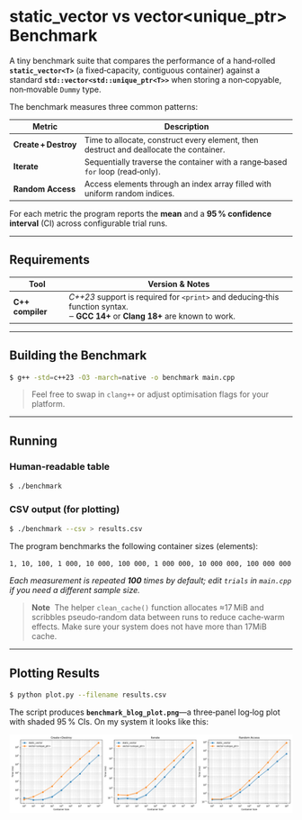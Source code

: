 # static\_vector vs vector\<unique\_ptr> Benchmark

A tiny benchmark suite that compares the performance of a hand‑rolled **`static_vector<T>`** (a fixed‑capacity, contiguous container) against a standard **`std::vector<std::unique_ptr<T>>`** when storing a non‑copyable, non‑movable `Dummy` type.

The benchmark measures three common patterns:

| Metric               | Description                                                                            |
| -------------------- | -------------------------------------------------------------------------------------- |
| **Create + Destroy**  | Time to allocate, construct every element, then destruct and deallocate the container. |
| **Iterate**          | Sequentially traverse the container with a range‑based `for` loop (read‑only).          |
| **Random Access**    | Access elements through an index array filled with uniform random indices.             |

For each metric the program reports the **mean** and a **95 % confidence interval** (CI) across configurable trial runs.

---

## Requirements

| Tool             | Version & Notes                                                                                                                   |
| ---------------- | --------------------------------------------------------------------------------------------------------------------------------- |
| **C++ compiler** | *C++23* support is required for `<print>` and deducing‑this function syntax.<br>‒ **GCC 14+** or **Clang 18+** are known to work. |

---

## Building the Benchmark

```bash
$ g++ -std=c++23 -O3 -march=native -o benchmark main.cpp
```

> Feel free to swap in `clang++` or adjust optimisation flags for your platform.

---

## Running

### Human‑readable table

```bash
$ ./benchmark
```

### CSV output (for plotting)

```bash
$ ./benchmark --csv > results.csv
```

The program benchmarks the following container sizes (elements):

```
1, 10, 100, 1 000, 10 000, 100 000, 1 000 000, 10 000 000, 100 000 000
```

*Each measurement is repeated **100** times by default; edit `trials` in `main.cpp` if you need a different sample size.*

> **Note**  The helper `clean_cache()` function allocates ≈17 MiB and scribbles pseudo‑random data between runs to reduce cache‑warm effects. Make sure your system does not have more than 17MiB cache.

---

## Plotting Results

```bash
$ python plot.py --filename results.csv
```

The script produces **`benchmark_blog_plot.png`**—a three‑panel log‑log plot with shaded 95 % CIs.
On my system it looks like this:

![image](AMD_Ryzen_7_PRO_5850U.png)
